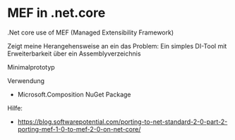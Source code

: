 # MEF in .net.core

.Net core use of MEF (Managed Extensibility Framework)

Zeigt meine Herangehensweise an ein das Problem:
Ein simples DI-Tool mit Erweiterbarkeit über ein Assemblyverzeichnis

Minimalprototyp

Verwendung
* Microsoft.Composition NuGet Package

Hilfe:
* https://blog.softwarepotential.com/porting-to-net-standard-2-0-part-2-porting-mef-1-0-to-mef-2-0-on-net-core/
